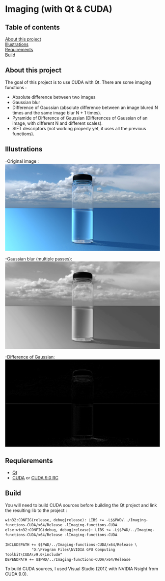 # Imaging (with Qt & CUDA)

## Table of contents
[About this project](#about-this-project)  
[Illustrations](#illustrations)  
[Requirements](#requirements)  
[Build](#build)  

## About this project
The goal of this project is to use CUDA with Qt.
There are some imaging functions :
- Absolute difference between two images
- Gaussian blur
- Difference of Gaussian (absolute difference between an image blured N times and the same image blur N + 1 times).
- Pyramide of Difference of Gaussian (Differences of Gaussian of an image, with different N and different scales).
- SIFT descriptors (not working properly yet, it uses all the previous functions).

## Illustrations
-Original image :
![Alt text](Illustrations/Imaging-with-CUDA_original.png)

-Gaussian blur (multiple passes):
![Alt text](Illustrations/Imaging-with-CUDA_Gaussian-blur.png)

-Difference of Gaussian:
![Alt text](Illustrations/Imaging-with-CUDA_DoG.png)

## Requierements
- [Qt](https://www.qt.io/)
- [CUDA](https://developer.nvidia.com/cuda-downloads) or [CUDA 9.0 RC](https://developer.nvidia.com/cuda-release-candidate-download)

## Build
You will need to build CUDA sources before building the Qt project and link the resulting lib to the project :
```
win32:CONFIG(release, debug|release): LIBS += -L$$PWD/../Imaging-functions-CUDA/x64/Release -lImaging-functions-CUDA
else:win32:CONFIG(debug, debug|release): LIBS += -L$$PWD/../Imaging-functions-CUDA/x64/Release -lImaging-functions-CUDA

INCLUDEPATH += $$PWD/../Imaging-functions-CUDA/x64/Release \
            "D:\Program Files\NVIDIA GPU Computing Toolkit\CUDA\v9.0\include"
DEPENDPATH += $$PWD/../Imaging-functions-CUDA/x64/Release
```

To build CUDA sources, I used Visual Studio (2017, with NVIDIA Nsight from CUDA 9.0).